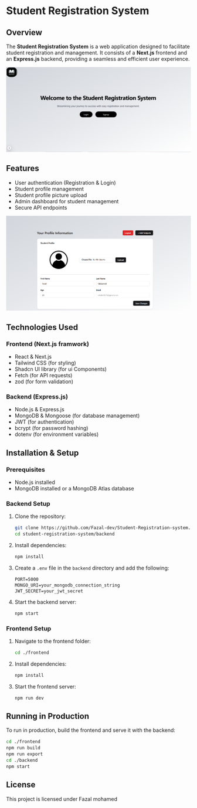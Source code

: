 # Student Registration System

## Overview

The **Student Registration System** is a web application designed to facilitate student registration and management. It consists of a **Next.js** frontend and an **Express.js** backend, providing a seamless and efficient user experience.

![Home page](assets/home.PNG)

## Features

- User authentication (Registration & Login)
- Student profile management
- Student profile picture upload
- Admin dashboard for student management
- Secure API endpoints

![Profile of student](assets/studenProfile.PNG)

## Technologies Used

### Frontend (Next.js framwork)

- React & Next.js
- Tailwind CSS (for styling)
- Shadcn UI library (for ui Components)
- Fetch (for API requests)
- zod (for form validation)

### Backend (Express.js)

- Node.js & Express.js
- MongoDB & Mongoose (for database management)
- JWT (for authentication)
- bcrypt (for password hashing)
- dotenv (for environment variables)

## Installation & Setup

### Prerequisites

- Node.js installed
- MongoDB installed or a MongoDB Atlas database

### Backend Setup

1. Clone the repository:
   ```sh
   git clone https://github.com/Fazal-dev/Student-Registration-system.git
   cd student-registration-system/backend
   ```
2. Install dependencies:
   ```sh
   npm install
   ```
3. Create a `.env` file in the `backend` directory and add the following:
   ```env
   PORT=5000
   MONGO_URI=your_mongodb_connection_string
   JWT_SECRET=your_jwt_secret
   ```
4. Start the backend server:
   ```sh
   npm start
   ```

### Frontend Setup

1. Navigate to the frontend folder:
   ```sh
   cd ./frontend
   ```
2. Install dependencies:
   ```sh
   npm install
   ```
3. Start the frontend server:
   ```sh
   npm run dev
   ```

## Running in Production

To run in production, build the frontend and serve it with the backend:

```sh
cd ./frontend
npm run build
npm run export
cd ./backend
npm start
```

## License

This project is licensed under Fazal mohamed
